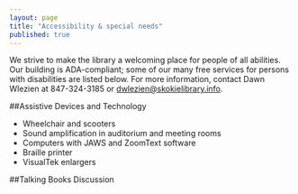 ```yaml
---
layout: page
title: "Accessibility & special needs"
published: true
---
```


We strive to make the library a welcoming place for people of all abilities. Our building is ADA-compliant; some of our many free services for persons with disabilities are listed below. For more information, contact Dawn Wlezien at 847-324-3185 or dwlezien@skokielibrary.info. 

##Assistive Devices and Technology
- Wheelchair and scooters
- Sound amplification in auditorium and meeting rooms
- Computers with JAWS and ZoomText software
- Braille printer 
- VisualTek enlargers

##Talking Books Discussion